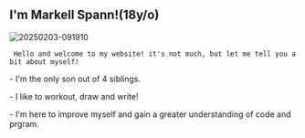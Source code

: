 <!DOCTYPE html>
<head>
</head>
<body>
    <h2>I'm Markell Spann!(18y/o)</h2>
    <img src="https://i.ibb.co/Y4f9WcQW/20250203-091910.jpg" alt="20250203-091910" border="0" />

     Hello and welcome to my website! it's not much, but let me tell you a bit about myself!
     
      
   <p> - I'm the only son out of 4 siblings.</p>
         
   <p> - I like to workout, draw and write!</p>
     
 <p> - I'm here to improve myself and gain a greater understanding of code and prgram.</p>
</body>
</html>

